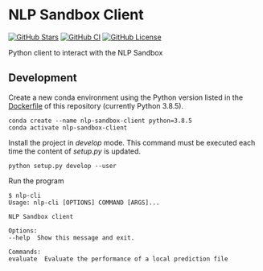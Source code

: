# NLP Sandbox Client

[![GitHub Stars](https://img.shields.io/github/stars/data2health/nlp-sandbox-client.svg?color=94398d&labelColor=555555&logoColor=ffffff&style=for-the-badge&logo=github)](https://github.com/data2health/nlp-sandbox-client/stargazers)
[![GitHub CI](https://img.shields.io/github/workflow/status/data2health/nlp-sandbox-client/ci.svg?color=94398d&labelColor=555555&logoColor=ffffff&style=for-the-badge&logo=github)](https://github.com/data2health/nlp-sandbox-client)
[![GitHub License](https://img.shields.io/github/license/data2health/nlp-sandbox-client.svg?color=94398d&labelColor=555555&logoColor=ffffff&style=for-the-badge&logo=github)](https://github.com/data2health/nlp-sandbox-client/blob/main/LICENSE)

Python client to interact with the NLP Sandbox

## Development

Create a new conda environment using the Python version listed in the
[Dockerfile](Dockerfile) of this repository (currently Python 3.8.5).

    conda create --name nlp-sandbox-client python=3.8.5
    conda activate nlp-sandbox-client

Install the project in *develop* mode. This command must be executed each time
the content of *setup.py* is updated.

    python setup.py develop --user

Run the program

    $ nlp-cli
    Usage: nlp-cli [OPTIONS] COMMAND [ARGS]...

    NLP Sandbox client

    Options:
    --help  Show this message and exit.

    Commands:
    evaluate  Evaluate the performance of a local prediction file
